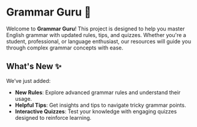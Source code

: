 # Grammar Guru 📖

Welcome to **Grammar Guru**! This project is designed to help you master English grammar with updated rules, tips, and quizzes. Whether you're a student, professional, or language enthusiast, our resources will guide you through complex grammar concepts with ease.

## What's New ✨

We’ve just added:

- **New Rules**: Explore advanced grammar rules and understand their usage.
- **Helpful Tips**: Get insights and tips to navigate tricky grammar points.
- **Interactive Quizzes**: Test your knowledge with engaging quizzes designed to reinforce learning.
